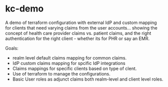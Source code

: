 # kc-demo

A demo of terraform configuration with external IdP and custom mapping for clients that need varying claims from the user accounts... showing the concept of health care provider claims vs. patient claims, and the right authentication for the right client - whether its for PHR or say an EMR.

Goals:
- realm level default claims mapping for common claims.
- IdP custom claims mapping for spcific IdP integrations
- Claims mappings for specific clients based on type of clent.
- Use of terraform to manage the configurations.
- Basic User roles as adjunct claims both realm-level and client level roles.

